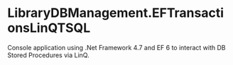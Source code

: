# LibraryDBManagement.EFTransactionsLinQTSQL
Console application using .Net Framework 4.7 and EF 6 to interact with DB Stored Procedures via LinQ.
